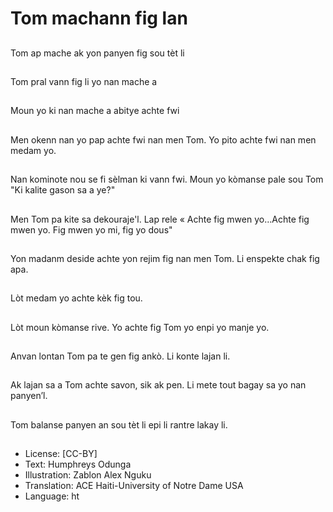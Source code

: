 # Tom machann fig lan

##
Tom ap mache ak yon panyen fig sou tèt li

##
Tom pral vann fig li yo nan mache a

##
Moun yo ki nan mache a abitye achte fwi

##
Men okenn nan yo pap achte fwi nan men Tom. Yo pito achte fwi nan men medam yo.

##
Nan kominote nou se fi sèlman ki vann fwi. Moun yo kòmanse pale sou Tom "Ki kalite gason sa a ye?"

##
Men Tom pa kite sa dekouraje'l. Lap rele « Achte fig mwen yo…Achte fig mwen yo. Fig mwen yo mi, fig yo dous"

##
Yon madanm deside achte yon rejim fig nan men Tom. Li enspekte chak fig apa.

##
Lòt medam yo achte kèk fig tou.

##
Lòt moun kòmanse rive. Yo achte fig Tom yo enpi yo manje yo.

##
Anvan lontan Tom pa te gen fig ankò. Li konte lajan li.

##
Ak lajan sa a Tom achte savon, sik ak pen. Li mete tout bagay sa yo nan panyen’l.

##
Tom balanse panyen an sou tèt li epi li rantre lakay li.

##
* License: [CC-BY]
* Text: Humphreys Odunga
* Illustration: Zablon Alex Nguku
* Translation: ACE Haiti-University of Notre Dame USA
* Language: ht
